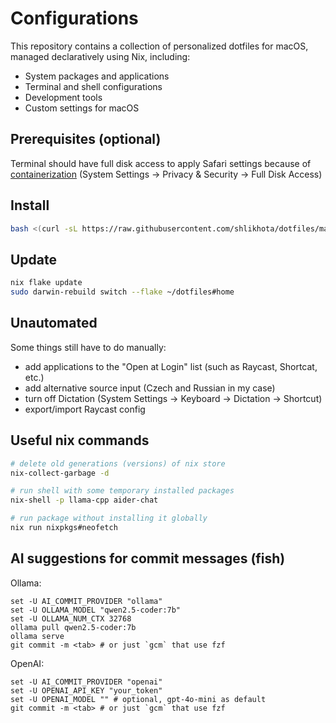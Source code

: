 # Configurations

This repository contains a collection of personalized dotfiles for macOS, managed declaratively using Nix, including:
- System packages and applications
- Terminal and shell configurations
- Development tools
- Custom settings for macOS

## Prerequisites (optional)
Terminal should have full disk access to apply Safari settings because of [containerization](https://lapcatsoftware.com/articles/containers.html) (System Settings -> Privacy & Security -> Full Disk Access)

## Install
```bash
bash <(curl -sL https://raw.githubusercontent.com/shlikhota/dotfiles/main/install)
```

## Update
```bash
nix flake update
sudo darwin-rebuild switch --flake ~/dotfiles#home
```

## Unautomated

Some things still have to do manually:
- add applications to the "Open at Login" list (such as Raycast, Shortcat, etc.)
- add alternative source input (Czech and Russian in my case)
- turn off Dictation (System Settings -> Keyboard -> Dictation -> Shortcut)
- export/import Raycast config

## Useful nix commands

```bash
# delete old generations (versions) of nix store
nix-collect-garbage -d

# run shell with some temporary installed packages
nix-shell -p llama-cpp aider-chat

# run package without installing it globally
nix run nixpkgs#neofetch
```

## AI suggestions for commit messages (fish)

Ollama:
```fish
set -U AI_COMMIT_PROVIDER "ollama"
set -U OLLAMA_MODEL "qwen2.5-coder:7b"
set -U OLLAMA_NUM_CTX 32768
ollama pull qwen2.5-coder:7b
ollama serve
git commit -m <tab> # or just `gcm` that use fzf
```

OpenAI:
```fish
set -U AI_COMMIT_PROVIDER "openai"
set -U OPENAI_API_KEY "your_token"
set -U OPENAI_MODEL "" # optional, gpt-4o-mini as default
git commit -m <tab> # or just `gcm` that use fzf
```
